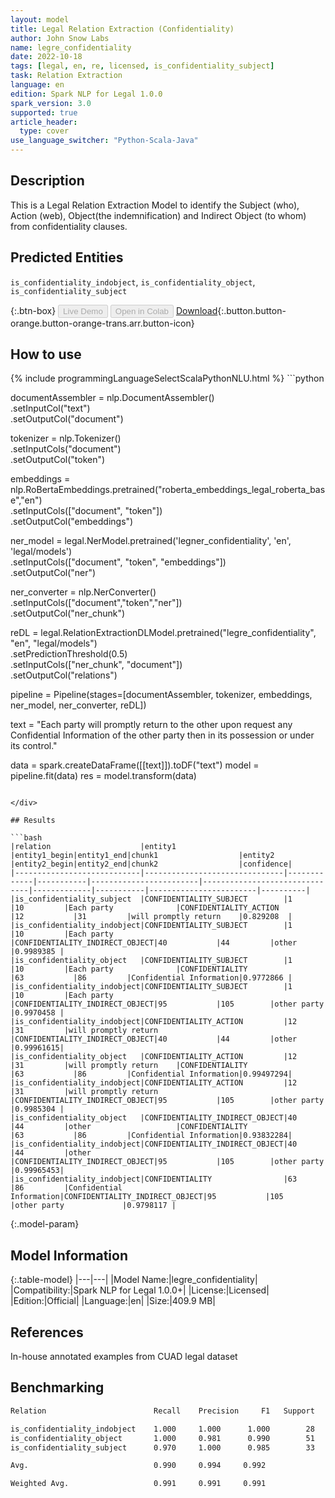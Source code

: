 ```yaml
---
layout: model
title: Legal Relation Extraction (Confidentiality)
author: John Snow Labs
name: legre_confidentiality
date: 2022-10-18
tags: [legal, en, re, licensed, is_confidentiality_subject]
task: Relation Extraction
language: en
edition: Spark NLP for Legal 1.0.0
spark_version: 3.0
supported: true
article_header:
  type: cover
use_language_switcher: "Python-Scala-Java"
---
```


## Description

This is a Legal Relation Extraction Model to identify the Subject (who), Action (web), Object(the indemnification) and Indirect Object (to whom) from confidentiality clauses.

## Predicted Entities

`is_confidentiality_indobject`, `is_confidentiality_object`, `is_confidentiality_subject`

{:.btn-box}
<button class="button button-orange" disabled>Live Demo</button>
<button class="button button-orange" disabled>Open in Colab</button>
[Download](https://s3.amazonaws.com/auxdata.johnsnowlabs.com/legal/models/legre_confidentiality_en_1.0.0_3.0_1666095682357.zip){:.button.button-orange.button-orange-trans.arr.button-icon}

## How to use



<div class="tabs-box" markdown="1">
{% include programmingLanguageSelectScalaPythonNLU.html %}
```python

documentAssembler = nlp.DocumentAssembler()\
  .setInputCol("text")\
  .setOutputCol("document")

tokenizer = nlp.Tokenizer()\
  .setInputCols("document")\
  .setOutputCol("token")

embeddings = nlp.RoBertaEmbeddings.pretrained("roberta_embeddings_legal_roberta_base","en") \
    .setInputCols(["document", "token"]) \
    .setOutputCol("embeddings")

ner_model = legal.NerModel.pretrained('legner_confidentiality', 'en', 'legal/models') \
        .setInputCols(["document", "token", "embeddings"]) \
        .setOutputCol("ner")

ner_converter = nlp.NerConverter() \
        .setInputCols(["document","token","ner"]) \
        .setOutputCol("ner_chunk")

reDL = legal.RelationExtractionDLModel.pretrained("legre_confidentiality", "en", "legal/models") \
    .setPredictionThreshold(0.5) \
    .setInputCols(["ner_chunk", "document"]) \
    .setOutputCol("relations")
    
pipeline = Pipeline(stages=[documentAssembler, tokenizer, embeddings, ner_model, ner_converter, reDL])

text = "Each party will promptly return to the other upon request any Confidential Information of the other party then in its possession or under its control."

data = spark.createDataFrame([[text]]).toDF("text")
model = pipeline.fit(data)
res = model.transform(data)
```

</div>

## Results

```bash
|relation                    |entity1                        |entity1_begin|entity1_end|chunk1                  |entity2                        |entity2_begin|entity2_end|chunk2                  |confidence|
|----------------------------|-------------------------------|-------------|-----------|------------------------|-------------------------------|-------------|-----------|------------------------|----------|
|is_confidentiality_subject  |CONFIDENTIALITY_SUBJECT        |1            |10         |Each party              |CONFIDENTIALITY_ACTION         |12           |31         |will promptly return    |0.829208  |
|is_confidentiality_indobject|CONFIDENTIALITY_SUBJECT        |1            |10         |Each party              |CONFIDENTIALITY_INDIRECT_OBJECT|40           |44         |other                   |0.9989385 |
|is_confidentiality_object   |CONFIDENTIALITY_SUBJECT        |1            |10         |Each party              |CONFIDENTIALITY                |63           |86         |Confidential Information|0.9772866 |
|is_confidentiality_indobject|CONFIDENTIALITY_SUBJECT        |1            |10         |Each party              |CONFIDENTIALITY_INDIRECT_OBJECT|95           |105        |other party             |0.9970458 |
|is_confidentiality_indobject|CONFIDENTIALITY_ACTION         |12           |31         |will promptly return    |CONFIDENTIALITY_INDIRECT_OBJECT|40           |44         |other                   |0.99961615|
|is_confidentiality_object   |CONFIDENTIALITY_ACTION         |12           |31         |will promptly return    |CONFIDENTIALITY                |63           |86         |Confidential Information|0.99497294|
|is_confidentiality_indobject|CONFIDENTIALITY_ACTION         |12           |31         |will promptly return    |CONFIDENTIALITY_INDIRECT_OBJECT|95           |105        |other party             |0.9985304 |
|is_confidentiality_object   |CONFIDENTIALITY_INDIRECT_OBJECT|40           |44         |other                   |CONFIDENTIALITY                |63           |86         |Confidential Information|0.93832284|
|is_confidentiality_indobject|CONFIDENTIALITY_INDIRECT_OBJECT|40           |44         |other                   |CONFIDENTIALITY_INDIRECT_OBJECT|95           |105        |other party             |0.99965453|
|is_confidentiality_indobject|CONFIDENTIALITY                |63           |86         |Confidential Information|CONFIDENTIALITY_INDIRECT_OBJECT|95           |105        |other party             |0.9798117 |

```

{:.model-param}
## Model Information

{:.table-model}
|---|---|
|Model Name:|legre_confidentiality|
|Compatibility:|Spark NLP for Legal 1.0.0+|
|License:|Licensed|
|Edition:|Official|
|Language:|en|
|Size:|409.9 MB|

## References

In-house annotated examples from CUAD legal dataset


## Benchmarking

```bash
Relation                        Recall    Precision     F1   Support

is_confidentiality_indobject    1.000     1.000      1.000        28
is_confidentiality_object       1.000     0.981      0.990        51
is_confidentiality_subject      0.970     1.000      0.985        33

Avg.                            0.990     0.994     0.992

Weighted Avg.                   0.991     0.991     0.991
```
